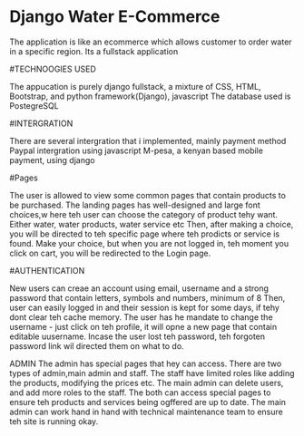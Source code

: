 # Django Water E-Commerce

The application is like an ecommerce which allows customer to order water in a specific region. Its a fullstack application

#TECHNOOGIES USED

The appucation is purely django fullstack, a mixture of CSS, HTML, Bootstrap, and python framework(Django), javascript
The database used is PostegreSQL

#INTERGRATION

There are several intergration that i implemented, mainly payment method
Paypal intergration using javascript
M-pesa, a kenyan based mobile payment, using django

#Pages

The user is allowed to view some common pages that contain products to be purchased. The landing pages has well-designed and large font choices,w here teh user can choose the category of product tehy want. Either water, water products, water service etc
Then, after making a choice, you will be directed to teh specific page where teh prodicts or service is found. 
Make your choice, but when you are not logged in, teh moment you click on cart, you will be redirected to the Login page. 

#AUTHENTICATION

New users can creae an account using email, username and a strong password that contain letters, symbols and numbers, minimum of 8
Then, user can easily logged in and their session is kept for some days, if tehy dont clear teh cache memory.
The user has he mandate to change the username - just click on teh profile, it will opne a new page that contain editable uusername. 
Incase the user lost teh password, teh forgoten password link wil directed them on what to do.

ADMIN
The admin has special pages that hey can access.
There are two types of admin,main admin and staff. The staff have limited roles like adding the products, modifying the prices etc.
The main admin can delete users, and add more roles to the staff.
The both can access special pages to ensure teh products and services being ogffered are up to date.
The main admin can work hand in hand with technical maintenance team to ensure teh site is running okay.


